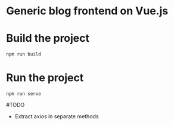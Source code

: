 # Generic blog frontend on Vue.js

# Build the project
`npm run build`

# Run the project
`npm run serve`

#TODO
- Extract axios in separate methods